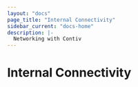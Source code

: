 ```yaml
---
layout: "docs"
page_title: "Internal Connectivity"
sidebar_current: "docs-home"
description: |-
  Networking with Contiv
---
```


# Internal Connectivity
